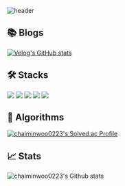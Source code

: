 ![header](https://capsule-render.vercel.app/api?type=waving&color=gradient&height=220&section=header&text=Time%20is%20Money&fontSize=80&animation=fadeIn&fontAlignY=38&descAlignY=55&descAlign=65.5)

## 📚 Blogs
[![Velog's GitHub stats](https://velog-readme-stats.vercel.app/api?name=chaiminwoo0223&tag=캐시)](https://velog.io/@chaiminwoo0223)

## 🛠️ Stacks
 <img src="https://img.shields.io/badge/Java-007396?style=for-the-badge&logo=OpenJDK&logoColor=white"/></a>
 <img src="https://img.shields.io/badge/spring-6DB33F?style=for-the-badge&logo=spring&logoColor=white"></a>
 <img src="https://img.shields.io/badge/springboot-6DB33F?style=for-the-badge&logo=springboot&logoColor=white">
 <img src="https://img.shields.io/badge/mysql-4479A1?style=for-the-badge&logo=mysql&logoColor=white"></a>
 <img src = "https://img.shields.io/badge/redis-%23DD0031.svg?&style=for-the-badge&logo=redis&logoColor=white">

## 🎱 Algorithms
[![chaiminwoo0223's Solved.ac Profile](http://mazassumnida.wtf/api/v2/generate_badge?boj=chaiminwoo0223)](https://solved.ac/chaiminwoo0223)

## 📈 Stats
![chaiminwoo0223's Github stats](https://github-readme-stats.vercel.app/api?username=chaiminwoo0223&show_icons=true&title_color=7F52FF&icon_color=7F52FF&text_color=555555&bg_color=ffffff)
